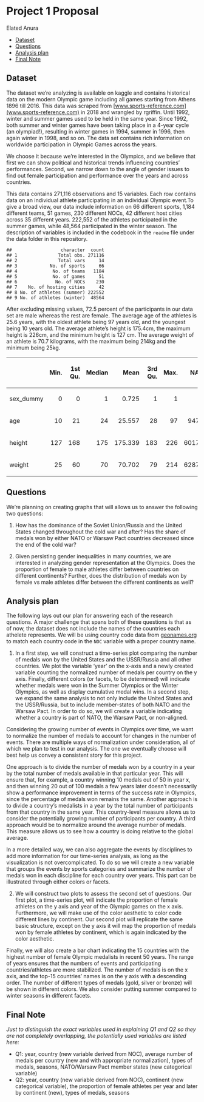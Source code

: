 Project 1 Proposal
================
Elated Anura

  - [Dataset](#dataset)
  - [Questions](#questions)
  - [Analysis plan](#analysis-plan)
  - [Final Note](#final-note)

## Dataset

The dataset we’re analyzing is available on kaggle and contains
historical data on the modern Olympic game including all games starting
from Athens 1896 till 2016. This data was scraped from
[www.sports-reference.com](www.sports-reference.com) in 2018 and
wrangled by rgriffin. Until 1992, winter and summer games used to be
held in the same year. Since 1992, both summer and winter games have
been taking place in a 4-year cycle (an olympiad\!), resulting in winter
games in 1994, summer in 1996, then again winter in 1998, and so on. The
data set contains rich information on worldwide participation in Olympic
Games across the years.

We choose it because we’re interested in the Olympics, and we believe
that first we can show political and historical trends influencing
countries’ performances. Second, we narrow down to the angle of gender
issues to find out female participation and performance over the years
and across countries.

This data contains 271,116 observations and 15 variables. Each row
contains data on an individual athlete participating in an individual
Olympic event.To give a broad view, our data include information on 66
different sports, 1,184 different teams, 51 games, 230 different NOCs,
42 different host cities across 35 different years. 222,552 of the
athletes participated in the summer games, while 48,564 participated in
the winter season. The description of variables is included in the
codebook in the `readme` file under the data folder in this repository.

    ##                  character  count
    ## 1               Total obs. 271116
    ## 2               Total vars     14
    ## 3            No. of sports     66
    ## 4             No. of teams   1184
    ## 5             No. of games     51
    ## 6              No. of NOCs    230
    ## 7    No. of hosting cities     42
    ## 8 No. of athletes (summer) 222552
    ## 9 No. of athletes (winter)  48564

After excluding missing values, 72.5 percent of the participants in our
data set are male whereas the rest are female. The average age of the
athletes is 25.6 years, with the oldest athlete being 97 years old, and
the youngest being 10 years old. The average athlete’s height is
175.4cm, the maximum height is 226cm, and the minimum height is 127 cm.
The average weight of an athlete is 70.7 kilograms, with the maximum
being 214kg and the minimum being 25kg.

<table>

<thead>

<tr>

<th style="text-align:left;">

</th>

<th style="text-align:right;">

Min.

</th>

<th style="text-align:right;">

1st Qu.

</th>

<th style="text-align:right;">

Median

</th>

<th style="text-align:right;">

Mean

</th>

<th style="text-align:right;">

3rd Qu.

</th>

<th style="text-align:right;">

Max.

</th>

<th style="text-align:right;">

NA’s

</th>

</tr>

</thead>

<tbody>

<tr>

<td style="text-align:left;">

sex\_dummy

</td>

<td style="text-align:right;">

0

</td>

<td style="text-align:right;">

0

</td>

<td style="text-align:right;">

1

</td>

<td style="text-align:right;">

0.725

</td>

<td style="text-align:right;">

1

</td>

<td style="text-align:right;">

1

</td>

<td style="text-align:right;">

0

</td>

</tr>

<tr>

<td style="text-align:left;">

age

</td>

<td style="text-align:right;">

10

</td>

<td style="text-align:right;">

21

</td>

<td style="text-align:right;">

24

</td>

<td style="text-align:right;">

25.557

</td>

<td style="text-align:right;">

28

</td>

<td style="text-align:right;">

97

</td>

<td style="text-align:right;">

9474

</td>

</tr>

<tr>

<td style="text-align:left;">

height

</td>

<td style="text-align:right;">

127

</td>

<td style="text-align:right;">

168

</td>

<td style="text-align:right;">

175

</td>

<td style="text-align:right;">

175.339

</td>

<td style="text-align:right;">

183

</td>

<td style="text-align:right;">

226

</td>

<td style="text-align:right;">

60171

</td>

</tr>

<tr>

<td style="text-align:left;">

weight

</td>

<td style="text-align:right;">

25

</td>

<td style="text-align:right;">

60

</td>

<td style="text-align:right;">

70

</td>

<td style="text-align:right;">

70.702

</td>

<td style="text-align:right;">

79

</td>

<td style="text-align:right;">

214

</td>

<td style="text-align:right;">

62875

</td>

</tr>

</tbody>

</table>

## Questions

We’re planning on creating graphs that will allows us to answer the
following two questions:

1.  How has the dominance of the Soviet Union/Russia and the United
    States changed throughout the cold war and after? Has the share of
    medals won by either NATO or Warsaw Pact countries decreased since
    the end of the cold war?

2.  Given persisting gender inequalities in many countries, we are
    interested in analyzing gender representation at the Olympics. Does
    the proportion of female to male athletes differ between countries
    on different continents? Further, does the distribution of medals
    won by female vs male athletes differ between the different
    continents as well?

## Analysis plan

The following lays out our plan for answering each of the research
questions. A major challenge that spans both of these questions is that
as of now, the dataset does not include the names of the countries each
athelete represents. We will be using country code data from
[geonames.org](geonames.org) to match each country code in the `NOC`
variable with a proper country name.

1.  In a first step, we will construct a time-series plot comparing the
    number of medals won by the United States and the USSR/Russia and
    all other countries. We plot the variable ‘year’ on the x-axis and a
    newly created variable counting the normalized number of medals per
    country on the y axis. Finally, different colors (or facets, to be
    determined) will indicate whether medals were won in the Summer
    Olympics or the Winter Olympics, as well as display cumulative medal
    wins. In a second step, we expand the same analysis to not only
    include the United States and the USSR/Russia, but to include
    member-states of both NATO and the Warsaw Pact. In order to do so,
    we will create a variable indicating whether a country is part of
    NATO, the Warsaw Pact, or non-aligned.

Considering the growing number of events in Olympics over time, we want
to normalize the number of medals to account for changes in the number
of events. There are multiple ways of normalization under consideration,
all of which we plan to test in our analysis. The one we eventually
choose will best help us convey a consistent story for this project.

One approach is to divide the number of medals won by a country in a
year by the total number of medals available in that particular year.
This will ensure that, for example, a country winning 10 medals out of
50 in year x, and then winning 20 out of 100 medals a few years later
doesn’t necessarily show a performance improvement in terms of the
success rate in Olympics, since the percentage of medals won remains the
same. Another approach is to divide a country’s medalists in a year by
the total number of participants from that country in the same year.
This country-level measure allows us to consider the potentially growing
number of participants per country. A third approach would be to
normalize around the average number of medals. This measure allows us to
see how a country is doing relative to the global average.

In a more detailed way, we can also aggregate the events by disciplines
to add more information for our time-series analysis, as long as the
visualization is not overcomplicated. To do so we will create a new
variable that groups the events by sports categories and summarize the
number of medals won in each discipline for each country over years.
This part can be illustrated through either colors or facets.

2.  We will construct two plots to assess the second set of questions.
    Our first plot, a time-series plot, will indicate the proportion of
    female athletes on the y axis and year of the Olympic games on the x
    axis. Furthermore, we will make use of the color aesthetic to color
    code different lines by continent. Our second plot will replicate
    the same basic structure, except on the y axis it will map the
    proportion of medals won by female athletes by continent, which is
    again indicated by the color aesthetic.

Finally, we will also create a bar chart indicating the 15 countries
with the highest number of female Olympic medalists in recent 50 years.
The range of years ensures that the numbers of events and participating
countries/athletes are more stabilized. The number of medals is on the x
axis, and the top-15 countries’ names is on the y axis with a descending
order. The number of different types of medals (gold, silver or bronze)
will be shown in different colors. We also consider putting summer
compared to winter seasons in different facets.

## Final Note

*Just to distinguish the exact variables used in explaining Q1 and Q2 so
they are not completely overlapping, the potentially used variables are
listed here:*

  - Q1: year, country (new variable derived from NOC), average number of
    medals per country (new and with appropriate normalization), types
    of medals, seasons, NATO/Warsaw Pact member states (new categorical
    variable)
  - Q2: year, country (new variable derived from NOC), continent (new
    categorical variable), the proportion of female athletes per year
    and later by continent (new), types of medals, seasons
